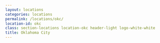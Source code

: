 ```yaml
---
layout: locations
categories: locations
permalink: /locations/okc/
location-id: okc
class: section-locations location-okc header-light logo-white-white
title: Oklahoma City
---
```

